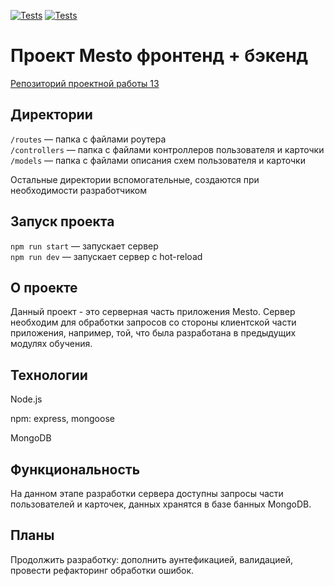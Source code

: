 [![Tests](../../actions/workflows/tests-13-sprint.yml/badge.svg)](../../actions/workflows/tests-13-sprint.yml) [![Tests](../../actions/workflows/tests-14-sprint.yml/badge.svg)](../../actions/workflows/tests-14-sprint.yml)
# Проект Mesto фронтенд + бэкенд

[Репозиторий проектной работы 13](https://github.com/EliseyE/express-mesto-gha/ "Репозиторий проектной работы 13")

## Директории

`/routes` — папка с файлами роутера  
`/controllers` — папка с файлами контроллеров пользователя и карточки   
`/models` — папка с файлами описания схем пользователя и карточки  
  
Остальные директории вспомогательные, создаются при необходимости разработчиком

## Запуск проекта

`npm run start` — запускает сервер   
`npm run dev` — запускает сервер с hot-reload

## О проекте
Данный проект - это серверная часть приложения Mesto. Сервер необходим для обработки запросов со стороны клиентской части приложения, например, той, что была разработана в предыдущих модулях обучения.

## Технологии
Node.js

npm: express, mongoose

MongoDB

## Функциональность
На данном этапе разработки сервера доступны запросы части пользователей и карточек, данных хранятся в базе банных MongoDB.

## Планы
Продолжить разработку: дополнить аунтефикацией, валидацией, провести рефакторинг обработки ошибок.

